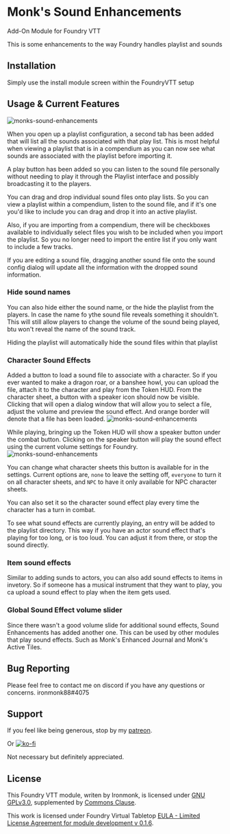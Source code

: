 # Monk's Sound Enhancements
Add-On Module for Foundry VTT

This is some enhancements to the way Foundry handles playlist and sounds

## Installation
Simply use the install module screen within the FoundryVTT setup

## Usage & Current Features

![monks-sound-enhancements](/screenshots/list.png)

When you open up a playlist configuration, a second tab has been added that will list all the sounds associated with that play list.  This is most helpful when viewing a playlist that is in a compendium as you can now see what sounds are associated with the playlist before importing it.

A play button has been added so you can listen to the sound file personally without needing to play it through the Playlist interface and possibly broadcasting it to the players.

You can drag and drop individual sound files onto play lists.  So you can view a playlist within a compendium, listen to the sound file, and if it's one you'd like to include you can drag and drop it into an active playlist.

Also, if you are importing from a compendium, there will be checkboxes available to individually select files you wish to be included when you import the playlist.  So you no longer need to import the entire list if you only want to include a few tracks.

If you are editing a sound file, dragging another sound file onto the sound config dialog will update all the information with the dropped sound information.

### Hide sound names
You can also hide either the sound name, or the hide the playlist from the players.  In case the name fo ythe sound file reveals something it shouldn't.  This will still allow players to change the volume of the sound being played, btu won't reveal the name of the sound track.

Hiding the playlist will automatically hide the sound files within that playlist

### Character Sound Effects
Added a button to load a sound file to associate with a character.  So if you ever wanted to make a dragon roar, or a banshee howl, you can upload the file, attach it to the character and play from the Token HUD.  From the character sheet, a button with a speaker icon should now be visible.  Clicking that will open a dialog window that will allow you to select a file, adjust the volume and preview the sound effect.  And orange border will denote that a file has been loaded.
![monks-sound-enhancements](/screenshots/AddSound.webp)

While playing, bringing up the Token HUD will show a speaker button under the combat button.  Clicking on the speaker button will play the sound effect using the current volume settings for Foundry.
![monks-sound-enhancements](/screenshots/PlaySound.webp)

You can change what character sheets this button is available for in the settings.  Current options are, `none` to leave the setting off, `everyone` to turn it on all character sheets, and `NPC` to have it only available for NPC character sheets.

You can also set it so the character sound effect play every time the character has a turn in combat.

To see what sound effects are currently playing, an entry will be added to the playlist directory.  This way if you have an actor sound effect that's playing for too long, or is too loud.  You can adjust it from there, or stop the sound directly.

### Item sound effects
Similar to adding sunds to actors, you can also add sound effects to items in invetory.  So if someone has a musical instrument that they want to play, you ca upload a sound effect to play when the item gets used.

### Global Sound Effect volume slider
Since there wasn't a good volume slide for additional sound effects, Sound Enhancements has added another one.  This can be used by other modules that play sound effects.  Such as Monk's Enhanced Journal and Monk's Active Tiles.

## Bug Reporting
Please feel free to contact me on discord if you have any questions or concerns. ironmonk88#4075

## Support

If you feel like being generous, stop by my <a href="https://www.patreon.com/ironmonk">patreon</a>.  

Or [![ko-fi](https://ko-fi.com/img/githubbutton_sm.svg)](https://ko-fi.com/R6R7BH5MT)

Not necessary but definitely appreciated.

## License
This Foundry VTT module, writen by Ironmonk, is licensed under [GNU GPLv3.0](https://www.gnu.org/licenses/gpl-3.0.en.html), supplemented by [Commons Clause](https://commonsclause.com/).

This work is licensed under Foundry Virtual Tabletop [EULA - Limited License Agreement for module development v 0.1.6](http://foundryvtt.com/pages/license.html).
